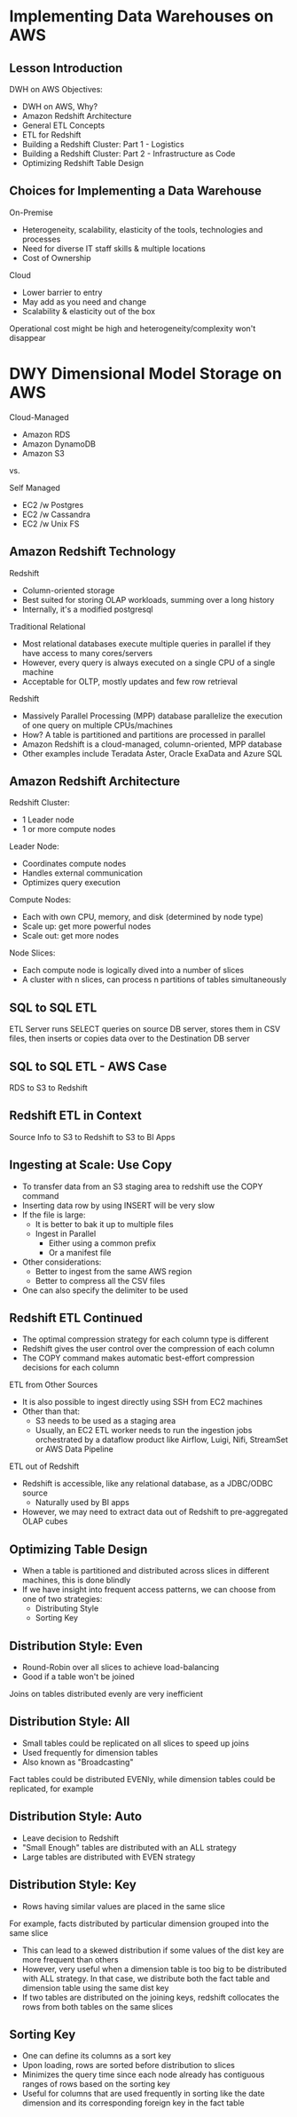 # Implementing Data Warehouses on AWS

## Lesson Introduction

DWH on AWS Objectives:

- DWH on AWS, Why?
- Amazon Redshift Architecture
- General ETL Concepts
- ETL for Redshift
- Building a Redshift Cluster: Part 1 - Logistics
- Building a Redshift Cluster: Part 2 - Infrastructure as Code
- Optimizing Redshift Table Design

## Choices for Implementing a Data Warehouse

On-Premise

- Heterogeneity, scalability, elasticity of the tools, technologies and processes
- Need for diverse IT staff skills & multiple locations
- Cost of Ownership

Cloud

- Lower barrier to entry
- May add as you need and change
- Scalability & elasticity out of the box

Operational cost might be high and heterogeneity/complexity won't disappear

# DWY Dimensional Model Storage on AWS

Cloud-Managed

- Amazon RDS
- Amazon DynamoDB
- Amazon S3

vs.

Self Managed

- EC2 /w Postgres
- EC2 /w Cassandra
- EC2 /w Unix FS

## Amazon Redshift Technology

Redshift

- Column-oriented storage
- Best suited for storing OLAP workloads, summing over a long history
- Internally, it's a modified postgresql

Traditional Relational

- Most relational databases execute multiple queries in parallel if they have access to many cores/servers
- However, every query is always executed on a single CPU of a single machine
- Acceptable for OLTP, mostly updates and few row retrieval

Redshift

- Massively Parallel Processing (MPP) database parallelize the execution of one query on multiple CPUs/machines
- How? A table is partitioned and partitions are processed in parallel
- Amazon Redshift is a cloud-managed, column-oriented, MPP database
- Other examples include Teradata Aster, Oracle ExaData and Azure SQL

## Amazon Redshift Architecture

Redshift Cluster:

- 1 Leader node
- 1 or more compute nodes

Leader Node:

- Coordinates compute nodes
- Handles external communication
- Optimizes query execution

Compute Nodes:

- Each with own CPU, memory, and disk (determined by node type)
- Scale up: get more powerful nodes
- Scale out: get more nodes

Node Slices:

- Each compute node is logically dived into a number of slices
- A cluster with n slices, can process n partitions of tables simultaneously

## SQL to SQL ETL

ETL Server runs SELECT queries on source DB server, stores them in CSV files, then inserts or copies data over to the Destination DB server

## SQL to SQL ETL - AWS Case

RDS to S3 to Redshift

## Redshift ETL in Context

Source Info to S3 to Redshift to S3 to BI Apps

## Ingesting at Scale: Use Copy

- To transfer data from an S3 staging area to redshift use the COPY command
- Inserting data row by using INSERT will be very slow
- If the file is large:
  - It is better to bak it up to multiple files
  - Ingest in Parallel
    - Either using a common prefix
    - Or a manifest file
- Other considerations:
  - Better to ingest from the same AWS region
  - Better to compress all the CSV files
- One can also specify the delimiter to be used

## Redshift ETL Continued

- The optimal compression strategy for each column type is different
- Redshift gives the user control over the compression of each column
- The COPY command makes automatic best-effort compression decisions for each column

ETL from Other Sources

- It is also possible to ingest directly using SSH from EC2 machines
- Other than that:
  - S3 needs to be used as a staging area
  - Usually, an EC2 ETL worker needs to run the ingestion jobs orchestrated by a dataflow product like Airflow, Luigi, Nifi, StreamSet or AWS Data Pipeline

ETL out of Redshift

- Redshift is accessible, like any relational database, as a JDBC/ODBC source
  - Naturally used by BI apps
- However, we may need to extract data out of Redshift to pre-aggregated OLAP cubes

## Optimizing Table Design

- When a table is partitioned and distributed across slices in different machines, this is done blindly
- If we have insight into frequent access patterns, we can choose from one of two strategies:
  - Distributing Style
  - Sorting Key

## Distribution Style: Even

- Round-Robin over all slices to achieve load-balancing
- Good if a table won't be joined

Joins on tables distributed evenly are very inefficient

## Distribution Style: All

- Small tables could be replicated on all slices to speed up joins
- Used frequently for dimension tables
- Also known as "Broadcasting"

Fact tables could be distributed EVENly, while dimension tables could be replicated, for example

## Distribution Style: Auto

- Leave decision to Redshift
- "Small Enough" tables are distributed with an ALL strategy
- Large tables are distributed with EVEN strategy

## Distribution Style: Key

- Rows having similar values are placed in the same slice

For example, facts distributed by particular dimension grouped into the same slice

- This can lead to a skewed distribution if some values of the dist key are more frequent than others
- However, very useful when a dimension table is too big to be distributed with ALL strategy. In that case, we distribute both the fact table and dimension table using the same dist key
- If two tables are distributed on the joining keys, redshift collocates the rows from both tables on the same slices

## Sorting Key

- One can define its columns as a sort key
- Upon loading, rows are sorted before distribution to slices
- Minimizes the query time since each node already has contiguous ranges of rows based on the sorting key
- Useful for columns that are used frequently in sorting like the date dimension and its corresponding foreign key in the fact table
